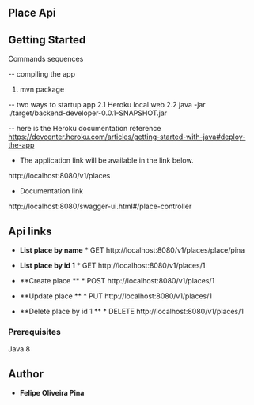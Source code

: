 ## Place Api 


## Getting Started

Commands sequences

-- compiling the app
1. mvn package 

-- two ways to startup app
2.1 Heroku local web 
2.2 java -jar ./target/backend-developer-0.0.1-SNAPSHOT.jar


-- here is the Heroku documentation reference
https://devcenter.heroku.com/articles/getting-started-with-java#deploy-the-app

* The application link will be available in the link below.

http://localhost:8080/v1/places

* Documentation link 

http://localhost:8080/swagger-ui.html#/place-controller

## Api links

* **List place by name** * 
GET http://localhost:8080/v1/places/place/pina

* **List place by id 1** * 
GET http://localhost:8080/v1/places/1

* **Create place ** * 
POST http://localhost:8080/v1/places/1

* **Update place ** * 
PUT http://localhost:8080/v1/places/1

* **Delete place by id 1 ** * 
DELETE http://localhost:8080/v1/places/1


### Prerequisites 

Java 8


## Author

* **Felipe Oliveira Pina**